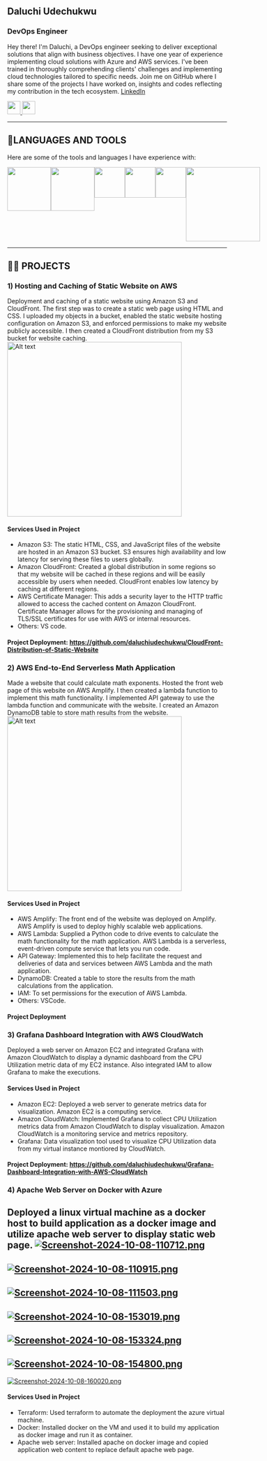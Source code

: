 ## Daluchi Udechukwu
### DevOps Engineer
Hey there! I'm Daluchi, a DevOps engineer seeking to deliver exceptional solutions that align with business objectives. I have one year of experience implementing cloud solutions with Azure and AWS services. I've been trained in thoroughly comprehending clients' challenges and implementing cloud technologies tailored to specific needs. Join me on GitHub where I share some of the projects I have worked on, insights and codes reflecting my contribution in the tech ecosystem.
[LinkedIn](https://www.linkedin.com/in/daluchi-udechukwu/)
<div id="badges">
    <a href="https://www.linkedin.com/in/daluchi-udechukwu/">
          <img src="https://cdn.jsdelivr.net/gh/devicons/devicon/icons/linkedin/linkedin-original.svg" width="30px"/>
    </a>
    <a href="https://udechukwudaluchi.wixsite.com/my-site/projects-8">
          <img src="https://img.shields.io/badge/My Portfolio-8A2BE2" height="30px" />
    </a>
</div>

-----
## 💼LANGUAGES AND TOOLS
Here are some of the tools and languages I have experience with:

<div style="display: flex; justify-content: space-around;">
    <img src="https://cdn.jsdelivr.net/gh/devicons/devicon/icons/amazonwebservices/amazonwebservices-plain-wordmark.svg" width="100px"/>
    <img src="https://cdn.jsdelivr.net/gh/devicons/devicon@latest/icons/azure/azure-original.svg" width="100px"/>
    <img src="https://cdn.jsdelivr.net/gh/devicons/devicon/icons/linux/linux-original.svg" width="70px"/>
    <img src="https://cdn.jsdelivr.net/gh/devicons/devicon/icons/docker/docker-original.svg" width="70px"/>
    <img src="https://cdn.jsdelivr.net/gh/devicons/devicon/icons/kubernetes/kubernetes-plain.svg" width="70px"/>
    <img src="https://www.skedler.com/blog/wp-content/uploads/2021/08/grafana-logo.png" width="170px"/>
</div>

-----
## 👩‍💻 PROJECTS
### 1) Hosting and Caching of Static Website on AWS
Deployment and caching of a static website using Amazon S3 and CloudFront. The first step was to create a static web page using HTML and CSS. I uploaded my objects in a bucket, enabled the static website hosting configuration on Amazon S3, and enforced permissions to make my website publicly accessible. I then created a CloudFront distribution from my S3 bucket for website caching.
<img src="https://i.postimg.cc/FKpwzTBS/S3-static-hosting-architectural-diagram.png" alt="Alt text" style="width:auto;height:400px;">

#### Services Used in Project
+ Amazon S3: The static HTML, CSS, and JavaScript files of the website are hosted in an Amazon S3 bucket. S3 ensures high availability and low latency for serving these files to users globally.
+ Amazon CloudFront: Created a global distribution in some regions so that my website will be cached in these regions and will be easily accessible by users when needed. CloudFront enables low latency by caching at different regions.
+ AWS Certificate Manager: This adds a security layer to the HTTP traffic allowed to access the cached content on Amazon CloudFront. Certificate Manager allows for the provisioning and managing of TLS/SSL certificates for use with AWS or internal resources.
+ Others: VS code.
#### Project Deployment: https://github.com/daluchiudechukwu/CloudFront-Distribution-of-Static-Website

### 2) AWS End-to-End Serverless Math Application
Made a website that could calculate math exponents. Hosted the front web page of this website on AWS Amplify. I then created a lambda function to implement this math functionality. I implemented API gateway to use the lambda function and communicate with the website. I created an Amazon DynamoDB table to store math results from the website.
<img src="https://i.postimg.cc/25NpFjyF/math-app-architecture.png" alt="Alt text" style="width:auto;height:400px;">

#### Services Used in Project
+ AWS Amplify: The front end of the website was deployed on Amplify. AWS Amplify is used to deploy highly scalable web applications.
+ AWS Lambda: Supplied a Python code to drive events to calculate the math functionality for the math application. AWS Lambda is a serverless, event-driven compute service that lets you run code.
+ API Gateway: Implemented this to help facilitate the request and deliveries of data and services between AWS Lambda and the math application.
+ DynamoDB: Created a table to store the results from the math calculations from the application.
+ IAM: To set permissions for the execution of AWS Lambda.
+ Others: VSCode.
#### Project Deployment

### 3) Grafana Dashboard Integration with AWS CloudWatch
Deployed a web server on Amazon EC2 and integrated Grafana with Amazon CloudWatch to display a dynamic dashboard from the CPU Utilization metric data of my EC2 instance. Also integrated IAM to allow Grafana to make the executions.

#### Services Used in Project
+ Amazon EC2: Deployed a web server to generate metrics data for visualization. Amazon EC2 is a computing service.
+ Amazon CloudWatch: Implemented Grafana to collect CPU Utilization metrics data from Amazon CloudWatch to display visualization. Amazon CloudWatch is a monitoring service and metrics repository.
+ Grafana: Data visualization tool used to visualize CPU Utilization data from my virtual instance montiored by CloudWatch.
#### Project Deployment: https://github.com/daluchiudechukwu/Grafana-Dashboard-Integration-with-AWS-CloudWatch

### 4) Apache Web Server on Docker with Azure
Deployed a linux virtual machine as a docker host to build application as a docker image and utilize apache web server to display static web page.
[![Screenshot-2024-10-08-110712.png](https://i.postimg.cc/28cvNwQW/Screenshot-2024-10-08-110712.png)](https://postimg.cc/nCmMvqwV)
-----
[![Screenshot-2024-10-08-110915.png](https://i.postimg.cc/mDyzXNZt/Screenshot-2024-10-08-110915.png)](https://postimg.cc/cg6L63nS)
-----
[![Screenshot-2024-10-08-111503.png](https://i.postimg.cc/V6gvBf4t/Screenshot-2024-10-08-111503.png)](https://postimg.cc/7GCqqyFP)
-----
[![Screenshot-2024-10-08-153019.png](https://i.postimg.cc/QMkdh82z/Screenshot-2024-10-08-153019.png)](https://postimg.cc/HJngtgs0)
-----
[![Screenshot-2024-10-08-153324.png](https://i.postimg.cc/sx8VwvWM/Screenshot-2024-10-08-153324.png)](https://postimg.cc/Fky5KFDv)
-----
[![Screenshot-2024-10-08-154800.png](https://i.postimg.cc/J7d41dFR/Screenshot-2024-10-08-154800.png)](https://postimg.cc/4nVTPwZ0)
-----
[![Screenshot-2024-10-08-160020.png](https://i.postimg.cc/Jzj157zh/Screenshot-2024-10-08-160020.png)](https://postimg.cc/LJ6KHpfd)

#### Services Used in Project
+ Terraform: Used terraform to automate the deployment the azure virtual machine.
+ Docker: Installed docker on the VM and used it to build my application as docker image and run it as container.
+ Apache web server: Installed apache on docker image and copied application web content to replace default apache web page.
  
